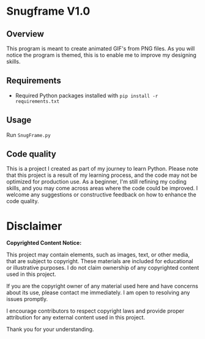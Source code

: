# Snugframe V1.0

## Overview
This program is meant to create animated GIF's from PNG files.
As you will notice the program is themed, this is to enable me to improve my designing skills.

## Requirements
- Required Python packages installed with `pip install -r requirements.txt`

## Usage
Run `SnugFrame.py`

## Code quality
This is a project I created as part of my journey to learn Python.
Please note that this project is a result of my learning process, and the code may not be optimized for production use. 
As a beginner, I'm still refining my coding skills, and you may come across areas where the code could be improved. I welcome any suggestions or constructive feedback on how to enhance the code quality.

# Disclaimer

**Copyrighted Content Notice:**

This project may contain elements, such as images, text, or other media, that are subject to copyright. These materials are included for educational or illustrative purposes. I do not claim ownership of any copyrighted content used in this project.

If you are the copyright owner of any material used here and have concerns about its use, please contact me immediately. I am open to resolving any issues promptly.

I encourage contributors to respect copyright laws and provide proper attribution for any external content used in this project.

Thank you for your understanding.

